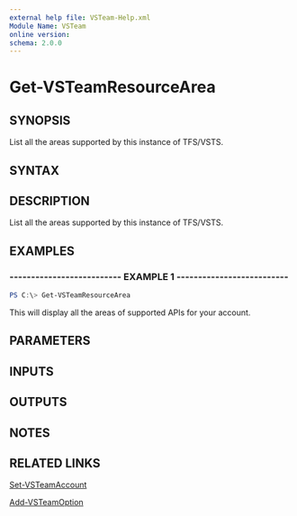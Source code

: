 ```yaml
---
external help file: VSTeam-Help.xml
Module Name: VSTeam
online version:
schema: 2.0.0
---
```


# Get-VSTeamResourceArea

## SYNOPSIS

List all the areas supported by this instance of TFS/VSTS.

## SYNTAX

## DESCRIPTION

List all the areas supported by this instance of TFS/VSTS.

## EXAMPLES

### -------------------------- EXAMPLE 1 --------------------------

```PowerShell
PS C:\> Get-VSTeamResourceArea
```

This will display all the areas of supported APIs for your account.

## PARAMETERS

## INPUTS

## OUTPUTS

## NOTES

## RELATED LINKS

[Set-VSTeamAccount](Set-VSTeamAccount.md)

[Add-VSTeamOption](Add-VSTeamOption.md)

